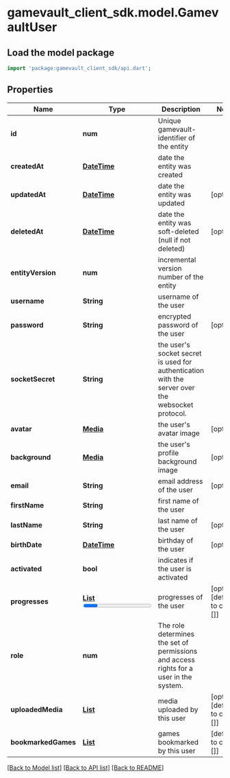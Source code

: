 # gamevault_client_sdk.model.GamevaultUser

## Load the model package
```dart
import 'package:gamevault_client_sdk/api.dart';
```

## Properties
Name | Type | Description | Notes
------------ | ------------- | ------------- | -------------
**id** | **num** | Unique gamevault-identifier of the entity | 
**createdAt** | [**DateTime**](DateTime.md) | date the entity was created | 
**updatedAt** | [**DateTime**](DateTime.md) | date the entity was updated | [optional] 
**deletedAt** | [**DateTime**](DateTime.md) | date the entity was soft-deleted (null if not deleted) | [optional] 
**entityVersion** | **num** | incremental version number of the entity | 
**username** | **String** | username of the user | 
**password** | **String** | encrypted password of the user | [optional] 
**socketSecret** | **String** | the user's socket secret is used for authentication with the server over the websocket protocol. | 
**avatar** | [**Media**](Media.md) | the user's avatar image | [optional] 
**background** | [**Media**](Media.md) | the user's profile background image | [optional] 
**email** | **String** | email address of the user | [optional] 
**firstName** | **String** | first name of the user | 
**lastName** | **String** | last name of the user | [optional] 
**birthDate** | [**DateTime**](DateTime.md) | birthday of the user | [optional] 
**activated** | **bool** | indicates if the user is activated | 
**progresses** | [**List<Progress>**](Progress.md) | progresses of the user | [optional] [default to const []]
**role** | **num** | The role determines the set of permissions and access rights for a user in the system. | 
**uploadedMedia** | [**List<Media>**](Media.md) | media uploaded by this user | [optional] [default to const []]
**bookmarkedGames** | [**List<GamevaultGame>**](GamevaultGame.md) | games bookmarked by this user | [default to const []]

[[Back to Model list]](../README.md#documentation-for-models) [[Back to API list]](../README.md#documentation-for-api-endpoints) [[Back to README]](../README.md)


